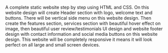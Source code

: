 A complete static website step by step using HTML and CSS. On this website design will create Header section with logo, welcome text and buttons. There will be vertical side menu on this website design.
Then  create the features section, services section with beautiful hover effect on image, then beautiful user review/testimonials UI design and website footer design with contact information and social media buttons on this website design.
This website will be completely responsive it means it will look perfect on all large and small screen devices.
